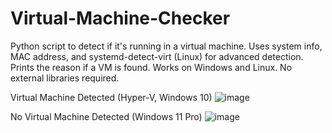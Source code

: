 # Virtual-Machine-Checker
Python script to detect if it's running in a virtual machine. Uses system info, MAC address, and systemd-detect-virt (Linux) for advanced detection. Prints the reason if a VM is found. Works on Windows and Linux. No external libraries required.

Virtual Machine Detected (Hyper-V, Windows 10)
![image](https://github.com/user-attachments/assets/d235d66c-13d0-42f5-8362-7c1fb83830ba)

No Virtual Machine Detected (Windows 11 Pro)
![image](https://github.com/user-attachments/assets/361b58d8-2e58-4402-8e98-4dd1f515edc2)
